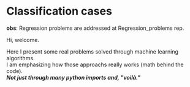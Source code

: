 # Classification cases 

**obs**: Regression problems are addressed at Regression_problems rep.

Hi, welcome.

Here I present some real problems solved through machine learning algorithms. <br>
I am emphasizing how those approachs really works (math behind the code). <br>
***Not just through many python imports and, "voilà."***
